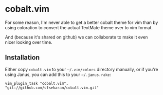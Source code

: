 # cobalt.vim #

For some reason, I'm never able to get a better cobalt theme for vim
than by using coloration to convert the actual TextMate theme over to
vim format.

And (because it's shared on github) we can collaborate to make it even
nicer looking over time.

## Installation ##

Either copy `cobalt.vim` to your `~/.vim/colors` directory manually,
or if you're using Janus, you can add this to your `~/.janus.rake`:

    vim_plugin_task "cobalt.vim", "git://github.com/sfsekaran/cobalt.vim.git"
